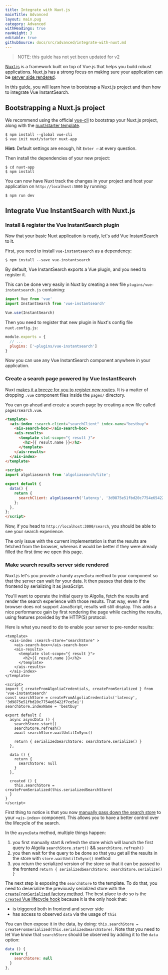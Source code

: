 ```yaml
---
title: Integrate with Nuxt.js
mainTitle: Advanced
layout: main.pug
category: Advanced
withHeadings: true
navWeight: 3
editable: true
githubSource: docs/src/advanced/integrate-with-nuxt.md
---
```


> NOTE: this guide has not yet been updated for v2

[Nuxt.js](https://nuxtjs.org) is a framework built on top of Vue.js that helps you build robust applications.
Nuxt.js has a strong focus on making sure your application can be [server side rendered](https://nuxtjs.org/guide/#server-rendered).

In this guide, you will learn how to bootstrap a Nuxt.js project and then how to integrate Vue InstantSearch.

## Bootstrapping a Nuxt.js project

We recommend using the official [vue-cli](https://vuejs.org/v2/guide/installation.html#CLI) to bootstrap your Nuxt.js project, along with the [nuxt/starter template](https://github.com/nuxt/nuxt.js/tree/dev/start).

```shell
$ npm install --global vue-cli
$ vue init nuxt/starter nuxt-app
```

**Hint:** Default settings are enough, hit `Enter ⏎` at every question.

Then install the dependencies of your new project:

```shell
$ cd nuxt-app
$ npm install
```

You can now have Nuxt track the changes in your project and host your application on `http://localhost:3000` by running:

```shell
$ npm run dev
```

## Integrate Vue InstantSearch with Nuxt.js

### Install & register the Vue InstantSearch plugin

Now that your basic Nuxt application is ready, let's add Vue InstantSearch to it.

First, you need to install `vue-instantsearch` as a dependency:

```shell
$ npm install --save vue-instantsearch
```

By default, Vue InstantSearch exports a Vue plugin, and you need to register it.

This can be done very easily in Nuxt by creating a new file `plugins/vue-instantsearch.js` containing:

```javascript
import Vue from 'vue'
import InstantSearch from 'vue-instantsearch'

Vue.use(InstantSearch)
```

Then you need to register that new plugin in Nuxt's config file `nuxt.config.js`:

```javascript
module.exports = {
  // ...
  plugins: ['~plugins/vue-instantsearch']
}
```

Now you can use any Vue InstantSearch component anywhere in your application.

### Create a search page powered by Vue InstantSearch

Nuxt [makes it a breeze for you to register new routes](https://nuxtjs.org/guide/routing). It is a matter of dropping `.vue` component files inside the `pages/` directory.

You can go ahead and create a search page by creating a new file called `pages/search.vue`.

```html
<template>
  <ais-index :search-client="searchClient" index-name="bestbuy">
    <ais-search-box></ais-search-box>
    <ais-results>
      <template slot-scope="{ result }">
        <h2>{{ result.name }}</h2>
      </template>
    </ais-results>
  </ais-index>
</template>

<script>
import algoliasearch from 'algoliasearch/lite';

export default {
  data() {
    return {
      searchClient: algoliasearch('latency', '3d9875e51fbd20c7754e65422f7ce5e1');
    };
  },
};
</script>
```

Now, if you head to `http://localhost:3000/search`, you should be able to see your search experience.

The only issue with the current implementation is that the results are fetched from the browser, whereas it would be better if they were already filled the first time we open this page.

### Make search results server side rendered

Nuxt.js let's you provide a handy `asyncData` method to your component so that the server can wait for your data.
It then passes that data to the frontend by serializing it as javaScript.

You'll want to operate the initial query to Algolia, fetch the results and render the search experience with those results.
That way, even if the browser does not support JavaScript, results will still display.
This adds a nice performance gain by first rendering the page while caching the results, using features provided by the HTTP(S) protocol.

Here is what you need to do to enable your server to pre-render results:

```vue
<template>
  <ais-index :search-store="searchStore" >
    <ais-search-box></ais-search-box>
    <ais-results>
      <template slot-scope="{ result }">
        <h2>{{ result.name }}</h2>
      </template>
    </ais-results>
  </ais-index>
</template>

<script>
import { createFromAlgoliaCredentials, createFromSerialized } from 'vue-instantsearch'
const searchStore = createFromAlgoliaCredentials('latency', '3d9875e51fbd20c7754e65422f7ce5e1')
searchStore.indexName = 'bestbuy'

export default {
  async asyncData () {
    searchStore.start()
    searchStore.refresh()
    await searchStore.waitUntilInSync()

    return { serializedSearchStore: searchStore.serialize() }
  },

  data () {
    return {
      searchStore: null
    }
  },

  created () {
    this.searchStore = createFromSerialized(this.serializedSearchStore)
  }
}
</script>
```

First thing to notice is that you now [manually pass down the search store](getting-started/search-store.html#how-to-manually-create-a-search-store) to your `<ais-index>` component. 
This allows you to have a better control over the lifecycle of the search.

In the `asyncData` method, multiple things happen:
1. you first manually start & refresh the store which will launch the first query to Algolia `searchStore.start()` && `searchStore.refresh()`
2. you then wait for the query to be done so that you get all the results in the store with `store.waitUntilInSync()` method
3. you return the serialized version of the store so that it can be passed to the frontend `return { serializedSearchStore: searchStore.serialize() }`

The next step is exposing the `searchStore` to the template.
To do that, you need to deserialize the previously serialized store with the [`createFromSerialized` factory method](getting-started/search-store.html#create-a-search-store-from-a-previously-serialized-store).
The best place to do so is the [`created` Vue lifecycle hook](https://vuejs.org/v2/api/#created) because it is the only hook that:
- is triggered both in frontend and server side
- has access to observed `data` via the usage of `this`

You can then expose it in the data, by doing: `this.searchStore = createFromSerialized(this.serializedSearchStore)`.
Note that you need to let Vue know that `searchStore` should be observed by adding it to the `data` option:

```javascript
data () {
  return {
    searchStore: null
  }
},
```
